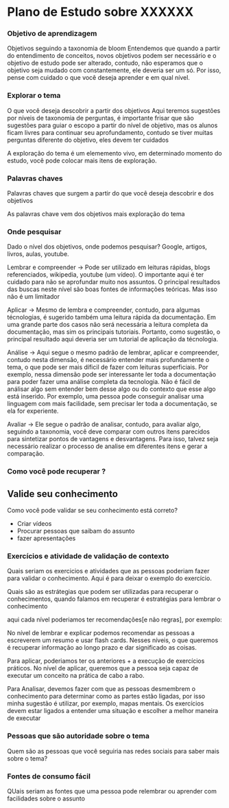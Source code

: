 # Plano de Estudo sobre XXXXXX

### Objetivo de aprendizagem
Objetivos seguindo a taxonomia de bloom
Entendemos que quando a partir do entendimento de conceitos, novos objetivos podem ser necessário e o objetivo de estudo pode ser alterado, contudo, não esperamos que o objetivo seja mudado com constantemente, ele deveria ser um só. Por isso, pense com cuidado o que você deseja aprender e em qual nível. 

### Explorar o tema
O que você deseja descobrir a partir dos objetivos
Aqui teremos sugestões por níveis de taxonomia de perguntas, é importante frisar que são sugestões para guiar o escopo a partir do nível de objetivo, mas os alunos ficam livres para continuar seu aprofundamento, contudo se tiver muitas perguntas diferente do objetivo, eles devem ter cuidados

A exploração do tema é um elememento vivo, em determinado momento do estudo, você pode colocar mais itens de exploração.

### Palavras chaves
Palavras chaves que surgem a partir do que você deseja descobrir e dos objetivos

As palavras chave vem dos objetivos mais exploração do tema


### Onde pesquisar
Dado o nível dos objetivos, onde podemos pesquisar? Google, artigos, livros, aulas, youtube. 

Lembrar e compreender -> Pode ser utilizado em leituras rápidas, blogs referenciados, wikipedia, youtube (um vídeo). O importante aqui é ter cuidado para não se aprofundar muito nos assuntos. O principal resultados das buscas neste nível são boas fontes de informações teóricas. Mas isso não é um limitador

Aplicar -> Mesmo de lembra e compreender, contudo, para algumas técnologias, é sugerido também uma leitura rápida da documentação. Em uma grande parte dos casos não será necessária a leitura completa da documentação, mas sim os principais tutoriais. Portanto, como sugestão, o principal resultado aqui deveria ser um tutorial de aplicação da técnologia. 

Análise -> Aqui segue o mesmo padrão de lembrar, aplicar e compreender, contudo nesta dimensão, é necessário entender mais profundamente o tema, o que pode ser mais díficil de fazer com leituras superficiais. Por exemplo, nessa dimensão pode ser interessante ler toda a documentação para poder fazer uma análise completa da tecnologia. Não é fácil de análisar algo sem entender bem desse algo ou do contexto que esse algo está inserido. Por exemplo, uma pessoa pode conseguir analisar uma linguagem com mais facilidade, sem precisar ler toda a documentação, se ela for experiente. 

Avaliar -> Ele segue o padrão de analisar, contudo, para avaliar algo, seguindo a taxonomia, você deve comparar com outros itens parecidos para sintetizar pontos de vantagens e desvantagens. Para isso, talvez seja necessário realizar o processo de analise em diferentes itens e gerar a comparação.







### Como você pode recuperar ?


## Valide seu conhecimento
Como você pode validar se seu conhecimento está correto? 

- Criar vídeos
- Procurar pessoas que saibam do assunto
- fazer apresentações


### Exercícios e atividade de validação de contexto
Quais seriam os exercicios e atividades que as pessoas poderiam fazer para validar o conhecimento. 
Aqui é para deixar o exemplo do exercício. 

Quais são as estrátegias que podem ser utilizadas para recuperar o conhecimentos, quando falamos em recuperar é estratégias para lembrar o conhecimento


aqui cada nível poderiamos ter recomendações[e não regras], por exemplo:

No nível de lembrar e explicar  podemos recomendar as pessoas a escreverem um resumo e usar flash cards. Nesses níveis, o que queremos é recuperar informação ao longo prazo e dar significado as coisas.


Para aplicar, poderiamos ter os anteriores + a execução de exercícios práticos. No nível de aplicar, queremos que a pessoa seja capaz de executar um conceito na prática de cabo a rabo.

Para Analisar, devemos fazer com que as pessoas  desmembrem o conhecimento para determinar como as partes estão ligadas, por isso minha sugestão é utilizar, por exemplo, mapas mentais. Os exercícios devem estar ligados a entender uma situação e escolher a melhor maneira de executar


### Pessoas que são autoridade sobre o tema
Quem são as pessoas que você seguiria nas redes sociais para saber mais sobre o tema?


### Fontes de consumo fácil
QUais seriam as fontes que uma pessoa pode relembrar ou aprender com facilidades sobre o assunto

